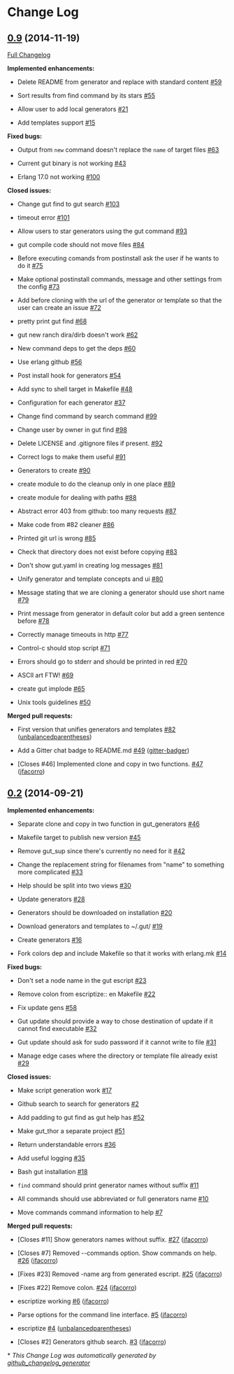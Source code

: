 # Change Log

## [0.9](https://github.com/unbalancedparentheses/gut/tree/0.9) (2014-11-19)

[Full Changelog](https://github.com/unbalancedparentheses/gut/compare/0.2...0.9)

**Implemented enhancements:**

- Delete README from generator and replace with standard content [\#59](https://github.com/unbalancedparentheses/gut/issues/59)

- Sort results from find command by its stars [\#55](https://github.com/unbalancedparentheses/gut/issues/55)

- Allow user to add local generators  [\#21](https://github.com/unbalancedparentheses/gut/issues/21)

- Add templates support [\#15](https://github.com/unbalancedparentheses/gut/issues/15)

**Fixed bugs:**

- Output from `new` command doesn't replace the `name` of target files  [\#63](https://github.com/unbalancedparentheses/gut/issues/63)

- Current gut binary is not working [\#43](https://github.com/unbalancedparentheses/gut/issues/43)

- Erlang 17.0 not working [\#100](https://github.com/unbalancedparentheses/gut/issues/100)

**Closed issues:**

- Change gut find to gut search [\#103](https://github.com/unbalancedparentheses/gut/issues/103)

- timeout error [\#101](https://github.com/unbalancedparentheses/gut/issues/101)

- Allow users to star generators using the gut command [\#93](https://github.com/unbalancedparentheses/gut/issues/93)

- gut compile code should not move files [\#84](https://github.com/unbalancedparentheses/gut/issues/84)

- Before executing comands from postinstall ask the user if he wants to do it [\#75](https://github.com/unbalancedparentheses/gut/issues/75)

- Make optional postinstall commands, message and other settings from the config [\#73](https://github.com/unbalancedparentheses/gut/issues/73)

- Add before cloning with the url of the generator or template so that the user can create an issue [\#72](https://github.com/unbalancedparentheses/gut/issues/72)

- pretty print gut find [\#68](https://github.com/unbalancedparentheses/gut/issues/68)

- gut new ranch dira/dirb doesn't work [\#62](https://github.com/unbalancedparentheses/gut/issues/62)

- New command deps to get the deps [\#60](https://github.com/unbalancedparentheses/gut/issues/60)

- Use erlang github [\#56](https://github.com/unbalancedparentheses/gut/issues/56)

- Post install hook for generators [\#54](https://github.com/unbalancedparentheses/gut/issues/54)

- Add sync to shell target in Makefile  [\#48](https://github.com/unbalancedparentheses/gut/issues/48)

- Configuration for each generator [\#37](https://github.com/unbalancedparentheses/gut/issues/37)

- Change find command by search command [\#99](https://github.com/unbalancedparentheses/gut/issues/99)

- Change user by owner in gut find [\#98](https://github.com/unbalancedparentheses/gut/issues/98)

- Delete LICENSE and .gitignore files if present. [\#92](https://github.com/unbalancedparentheses/gut/issues/92)

- Correct logs to make them useful [\#91](https://github.com/unbalancedparentheses/gut/issues/91)

- Generators to create [\#90](https://github.com/unbalancedparentheses/gut/issues/90)

- create module to do the cleanup only in one place [\#89](https://github.com/unbalancedparentheses/gut/issues/89)

- create module for dealing with paths [\#88](https://github.com/unbalancedparentheses/gut/issues/88)

- Abstract error 403 from github: too many requests [\#87](https://github.com/unbalancedparentheses/gut/issues/87)

- Make code from \#82 cleaner [\#86](https://github.com/unbalancedparentheses/gut/issues/86)

- Printed git url is wrong [\#85](https://github.com/unbalancedparentheses/gut/issues/85)

- Check that directory does not exist before copying [\#83](https://github.com/unbalancedparentheses/gut/issues/83)

- Don't show gut.yaml in creating log messages [\#81](https://github.com/unbalancedparentheses/gut/issues/81)

- Unify generator and template concepts and ui [\#80](https://github.com/unbalancedparentheses/gut/issues/80)

- Message stating that we are cloning a generator should use short name [\#79](https://github.com/unbalancedparentheses/gut/issues/79)

- Print message from generator in default color but add a green sentence before [\#78](https://github.com/unbalancedparentheses/gut/issues/78)

- Correctly manage timeouts in http [\#77](https://github.com/unbalancedparentheses/gut/issues/77)

- Control-c should stop script [\#71](https://github.com/unbalancedparentheses/gut/issues/71)

- Errors should go to stderr and should be printed in red [\#70](https://github.com/unbalancedparentheses/gut/issues/70)

- ASCII art FTW! [\#69](https://github.com/unbalancedparentheses/gut/issues/69)

- create gut implode [\#65](https://github.com/unbalancedparentheses/gut/issues/65)

- Unix tools guidelines [\#50](https://github.com/unbalancedparentheses/gut/issues/50)

**Merged pull requests:**

- First version that unifies generators and templates [\#82](https://github.com/unbalancedparentheses/gut/pull/82) ([unbalancedparentheses](https://github.com/unbalancedparentheses))

- Add a Gitter chat badge to README.md [\#49](https://github.com/unbalancedparentheses/gut/pull/49) ([gitter-badger](https://github.com/gitter-badger))

- \[Closes \#46\] Implemented clone and copy in two functions. [\#47](https://github.com/unbalancedparentheses/gut/pull/47) ([jfacorro](https://github.com/jfacorro))

## [0.2](https://github.com/unbalancedparentheses/gut/tree/0.2) (2014-09-21)

**Implemented enhancements:**

- Separate clone and copy in two function in gut\_generators [\#46](https://github.com/unbalancedparentheses/gut/issues/46)

- Makefile target to publish new version [\#45](https://github.com/unbalancedparentheses/gut/issues/45)

- Remove gut\_sup since there's currently no need for it [\#42](https://github.com/unbalancedparentheses/gut/issues/42)

- Change the replacement string for filenames from "name" to something more complicated [\#33](https://github.com/unbalancedparentheses/gut/issues/33)

- Help should be split into two views [\#30](https://github.com/unbalancedparentheses/gut/issues/30)

- Update generators [\#28](https://github.com/unbalancedparentheses/gut/issues/28)

- Generators should be downloaded on installation [\#20](https://github.com/unbalancedparentheses/gut/issues/20)

- Download generators and templates to ~/.gut/ [\#19](https://github.com/unbalancedparentheses/gut/issues/19)

- Create generators [\#16](https://github.com/unbalancedparentheses/gut/issues/16)

- Fork colors dep and include Makefile so that it works with erlang.mk [\#14](https://github.com/unbalancedparentheses/gut/issues/14)

**Fixed bugs:**

- Don't set a node name in the gut escript  [\#23](https://github.com/unbalancedparentheses/gut/issues/23)

- Remove colon from escriptize:: en Makefile [\#22](https://github.com/unbalancedparentheses/gut/issues/22)

- Fix update gens [\#58](https://github.com/unbalancedparentheses/gut/issues/58)

- Gut update should provide a way to chose destination of update if it cannot find executable [\#32](https://github.com/unbalancedparentheses/gut/issues/32)

- Gut update should ask for sudo password if it cannot write to file [\#31](https://github.com/unbalancedparentheses/gut/issues/31)

- Manage edge cases where the directory or template file already exist [\#29](https://github.com/unbalancedparentheses/gut/issues/29)

**Closed issues:**

- Make script generation work [\#17](https://github.com/unbalancedparentheses/gut/issues/17)

- Github search to search for generators [\#2](https://github.com/unbalancedparentheses/gut/issues/2)

- Add padding to gut find as gut help has [\#52](https://github.com/unbalancedparentheses/gut/issues/52)

- Make gut\_thor a separate project [\#51](https://github.com/unbalancedparentheses/gut/issues/51)

- Return understandable errors [\#36](https://github.com/unbalancedparentheses/gut/issues/36)

- Add useful logging [\#35](https://github.com/unbalancedparentheses/gut/issues/35)

- Bash gut installation [\#18](https://github.com/unbalancedparentheses/gut/issues/18)

- `find` command should print generator names without suffix [\#11](https://github.com/unbalancedparentheses/gut/issues/11)

- All commands should use abbreviated or full generators name [\#10](https://github.com/unbalancedparentheses/gut/issues/10)

- Move commands command information to help [\#7](https://github.com/unbalancedparentheses/gut/issues/7)

**Merged pull requests:**

- \[Closes \#11\] Show generators names without suffix. [\#27](https://github.com/unbalancedparentheses/gut/pull/27) ([jfacorro](https://github.com/jfacorro))

- \[Closes \#7\] Removed --commands option. Show commands on help. [\#26](https://github.com/unbalancedparentheses/gut/pull/26) ([jfacorro](https://github.com/jfacorro))

- \[Fixes \#23\] Removed -name arg from generated escript. [\#25](https://github.com/unbalancedparentheses/gut/pull/25) ([jfacorro](https://github.com/jfacorro))

- \[Fixes \#22\] Remove colon. [\#24](https://github.com/unbalancedparentheses/gut/pull/24) ([jfacorro](https://github.com/jfacorro))

- escriptize working [\#6](https://github.com/unbalancedparentheses/gut/pull/6) ([jfacorro](https://github.com/jfacorro))

- Parse options for the command line interface. [\#5](https://github.com/unbalancedparentheses/gut/pull/5) ([jfacorro](https://github.com/jfacorro))

- escriptize [\#4](https://github.com/unbalancedparentheses/gut/pull/4) ([unbalancedparentheses](https://github.com/unbalancedparentheses))

- \[Closes \#2\] Generators github search. [\#3](https://github.com/unbalancedparentheses/gut/pull/3) ([jfacorro](https://github.com/jfacorro))



\* *This Change Log was automatically generated by [github_changelog_generator](https://github.com/skywinder/Github-Changelog-Generator)*